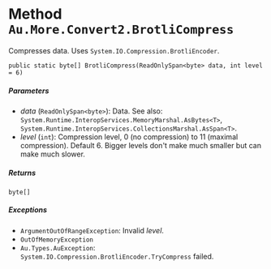 # Method `Au.More.Convert2.BrotliCompress`

Compresses data. Uses `System.IO.Compression.BrotliEncoder`.

```
public static byte[] BrotliCompress(ReadOnlySpan<byte> data, int level = 6)
```

##### Parameters

- *data*  (`ReadOnlySpan<byte>`):
    Data. See also: `System.Runtime.InteropServices.MemoryMarshal.AsBytes<T>`, `System.Runtime.InteropServices.CollectionsMarshal.AsSpan<T>`.
- *level*  (`int`):
    Compression level, 0 (no compression) to 11 (maximal compression). Default 6. Bigger levels don't make much smaller but can make much slower.

##### Returns

`byte[]`

##### Exceptions

- `ArgumentOutOfRangeException`:
    Invalid *level*.
- `OutOfMemoryException`
- `Au.Types.AuException`:
    `System.IO.Compression.BrotliEncoder.TryCompress` failed.
